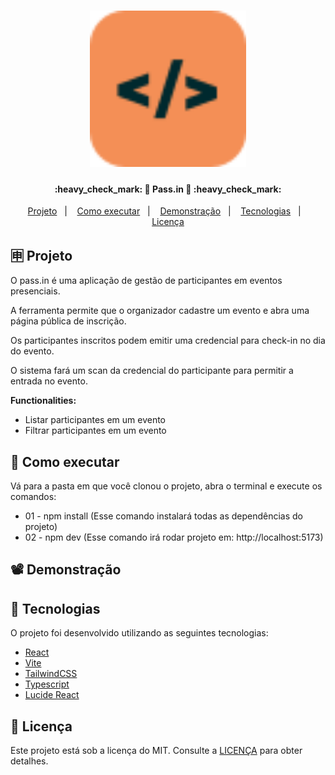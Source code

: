 <h1 align="center">
    <img alt="React na Prática Logo" title="#ReactNaPratica" src="./pass-in-web/src/assets/nlw-unite-icon.svg" width="250px" />
</h1>

<h4 align="center"> 
	:heavy_check_mark: 🚀 Pass.in 🚀 :heavy_check_mark:
</h4>

<p align="center">
  <a href="#-projeto">Projeto</a>&nbsp;&nbsp;&nbsp;|&nbsp;&nbsp;&nbsp;
  <a href="#-como-executar">Como executar</a>&nbsp;&nbsp;&nbsp;|&nbsp;&nbsp;&nbsp;
  <a href="#%EF%B8%8F-demonstração">Demonstração</a>&nbsp;&nbsp;&nbsp;|&nbsp;&nbsp;&nbsp;
  <a href="#-tecnologias">Tecnologias</a>&nbsp;&nbsp;&nbsp;|&nbsp;&nbsp;&nbsp;
  <a href="#memo-licença">Licença</a>
</p>

## 🈸 Projeto

O pass.in é uma aplicação de gestão de participantes em eventos presenciais.

A ferramenta permite que o organizador cadastre um evento e abra uma página pública de inscrição.

Os participantes inscritos podem emitir uma credencial para check-in no dia do evento.

O sistema fará um scan da credencial do participante para permitir a entrada no evento.

<b>Functionalities:</b>
- Listar participantes em um evento
- Filtrar participantes em um evento

## 🔧 Como executar
Vá para a pasta em que você clonou o projeto, abra o terminal e execute os comandos:
- 01 - npm install (Esse comando instalará todas as dependências do projeto)
- 02 - npm dev (Esse comando irá rodar projeto em: http://localhost:5173)

## 📽️ Demonstração





## 🚀 Tecnologias

O projeto foi desenvolvido utilizando as seguintes tecnologias:

- [React](https://reactjs.org)
- [Vite](https://vitejs.dev)
- [TailwindCSS](https://tailwindcss.com)
- [Typescript](https://www.typescriptlang.org)
- [Lucide React](https://lucide.dev)

## :memo: Licença
Este projeto está sob a licença do MIT. Consulte a [LICENÇA](LICENSE) para obter detalhes.